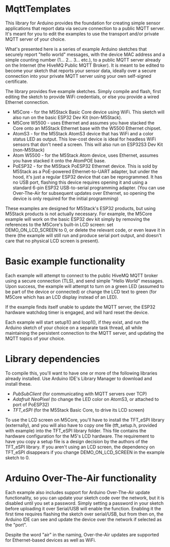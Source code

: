 # MqttTemplates

This library for Arduino provides the foundation for creating simple sensor applications that report
data via secure connection to a public MQTT server.  It's meant for you to edit the examples to use
the transport and/or private MQTT server of your choice.

What's presented here is a series of example Arduino sketches that securely report "hello world"
messages, with the device MAC address and a simple counting number (1... 2... 3... etc.), to a public MQTT server already on the
Internet (the HiveMQ Public MQTT Broker).  It is meant to be edited to become your sketch that reports your
sensor data, ideally over a secure connection into your private MQTT server using your own
self-signed certificate.

The library provides five example sketches.  Simply compile and flash, first editing the sketch to provide WiFi credentials, or
else you provide a wired Ethernet connection.

* M5Core - for the M5Stack Basic Core device using WiFi.  This sketch will also run on the basic ESP32 Dev Kit (non-M5Stack).
* M5Core W5500 - uses Ethernet and assumes you have stacked the Core onto an M5Stack Ethernet base with the W5500 Ethernet chipset.
* AtomS3 - for the M5Stack AtomS3 device that has WiFi and a color status LED as output.  This low-cost device is ideal for headless WiFi sensors that don't need a screen.  This will also run on ESP32S3 Dev Kit (non-M5Stack)
* Atom W5500 - for the M5Stack Atom device, uses Ethernet, assumes you have stacked it onto the AtomPOE base.
* PoESP32 - for the M5Stack PoESP32 Ethernet device.  This is sold by M5Stack as a PoE-powered Ethernet-to-UART adapter,
  but under the hood, it's just a regular ESP32 device that can be reprogrammed.  It has no USB port, flashing this device requires opening it and
  using a standard 6-pin ESP32 USB-to-serial programming adapter.  (You can use Over-The-Air for subsequent updates
  over Ethernet, so opening the device is only required for the initial programming)

These examples are designed for M5Stack's ESP32 products, but using M5Stack products 
is not actually necessary.  For example,
the M5Core example will work on the basic ESP32 dev kit simply by removing the references
to the M5Core's built-in LCD screen: set DEMO_ON_LCD_SCREEN to 0, or delete the relevant code,
or even leave it in there (the example will still run and produce serial port output,
and doesn't care that no physical LCD screen is present).

# Basic example functionality

Each example will attempt to connect to the public HiveMQ MQTT broker using a secure connection
(TLS), and send simple "Hello World" messages.  Upon success, the example will attempt to turn
on a green LED (assumed to be part of the device or connected) or change the LCD text to green
(for M5Core which has an LCD display instead of an LED).

If the example finds itself unable to update the MQTT server, the ESP32 hardware watchdog timer is
engaged, and will hard reset the device.

Each example will start setup1() and loop1(), if they exist, and run the Arduino sketch of your
choice on a separate task thread, all while maintaining the persistent connection to the MQTT
server, and updating the MQTT topics of your choice.

# Library dependencies

To compile this, you'll want to have one or more of the following libraries already installed.
Use Arduino IDE's Library Manager to download and install these.

* *PubSubClient* (for communicating with MQTT servers over TCP)
* *Adafruit NeoPixel* (to change the LED color on AtomS3, or attached to port of PoESP32)
* *TFT_eSPI* (for the M5Stack Basic Core, to drive its LCD screen)

To use the LCD screen on M5Core, you'll have to install the TFT_eSPI library (externally),
and you will also have to copy one file (tft_setup.h, provided with example) into the TFT_eSPI library
folder.  This file contains the hardware configuration for the M5's LCD hardware.
The requirement to have you copy a setup file is a design decision by the authors of the TFT_eSPI library.
If you aren't using an LCD screen, the dependency on TFT_eSPI disappears if you change
DEMO_ON_LCD_SCREEN in the example sketch to 0.

# Arduino Over-The-Air functionality

Each example also includes support for Arduino Over-The-Air update functionality, so you
can update your sketch code over the network, but it is disabled until you set a password.
Simply setting a password in your sketch before uploading it over Serial/USB will enable the function.
Enabling it the first time requires flashing the sketch over serial/USB, but from then
on, the Arduino IDE can see and update the device over the network if selected as the "port".

Despite the word "air" in the naming, Over-the-Air updates are supported for Ethernet-based devices as well as WiFi.
